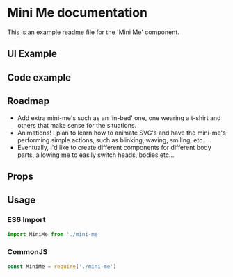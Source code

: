 # Mini Me documentation

This is an example readme file for the 'Mini Me' component.

## UI Example

<!-- STORY -->

## Code example

<!-- SOURCE -->

## Roadmap

- Add extra mini-me's such as an 'in-bed' one, one wearing a t-shirt and others that make sense for the situations.
- Animations! I plan to learn how to animate SVG's and have the mini-me's performing simple actions, such as blinking, waving, smiling, etc...
- Eventually, I'd like to create different components for different body parts, allowing me to easily switch heads, bodies etc...

## Props

<!-- PROPS -->

## Usage

### ES6 Import
```js
import MiniMe from './mini-me'
```

### CommonJS

```js
const MiniMe = require('./mini-me')
